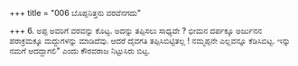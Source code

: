 +++
title = "006 ಬೊಪ್ಪನಿತ್ತನು ವರವೆನಗದು"

+++
6. ಅಪ್ಪ ಅವರಿಗೆ ವರವನ್ನು ಕೊಟ್ಟ. ಅದನ್ನು ತಪ್ಪಿಸಲು ಸಾಧ್ಯವೇ ? ಭೀಮನ ದರ್ಪಕ್ಕೂ ಅರ್ಜುನನ ಪರಾಕ್ರಮಕ್ಕೂ ಮದ್ದುಗಳನ್ನು ಮಾಡಿದೆವು. ಆದರೆ ದೈವಗತಿ ತಪ್ಪಿಸಿಬಿಟ್ಟಿತಲ್ಲ ! ನಮ್ಮಪ್ಪನೇ ಎಲ್ಲವನ್ನೂ ಕೆಡಿಸಿಬಿಟ್ಟ. ಇನ್ನು ನಮಗೆ ಆದದ್ದಾಗಲಿ" ಎಂದು ಕೌರವರಾಜ ನಿಟ್ಟುಸಿರು ಬಿಟ್ಟ.